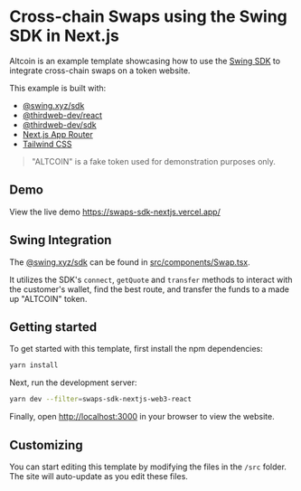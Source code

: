 # Cross-chain Swaps using the Swing SDK in Next.js

Altcoin is an example template showcasing how to use the [Swing SDK](https://developers.swing.xyz/reference/sdk) to integrate cross-chain swaps on a token website.

This example is built with:

- [@swing.xyz/sdk](https://developers.swing.xyz/reference/sdk)
- [@thirdweb-dev/react](https://portal.thirdweb.com/react)
- [@thirdweb-dev/sdk](https://portal.thirdweb.com/typescript)
- [Next.js App Router](https://nextjs.org)
- [Tailwind CSS](https://tailwindcss.com)

> "ALTCOIN" is a fake token used for demonstration purposes only.

## Demo

View the live demo https://swaps-sdk-nextjs.vercel.app/

## Swing Integration

The [@swing.xyz/sdk](https://developers.swing.xyz/reference/sdk) can be found in [src/components/Swap.tsx](./src/components/Swap.tsx).

It utilizes the SDK's `connect`, `getQuote` and `transfer` methods to interact with the customer's wallet, find the best route, and transfer the funds to a made up "ALTCOIN" token.

## Getting started

To get started with this template, first install the npm dependencies:

```bash
yarn install
```

Next, run the development server:

```bash
yarn dev --filter=swaps-sdk-nextjs-web3-react
```

Finally, open [http://localhost:3000](http://localhost:3000) in your browser to view the website.

## Customizing

You can start editing this template by modifying the files in the `/src` folder. The site will auto-update as you edit these files.
